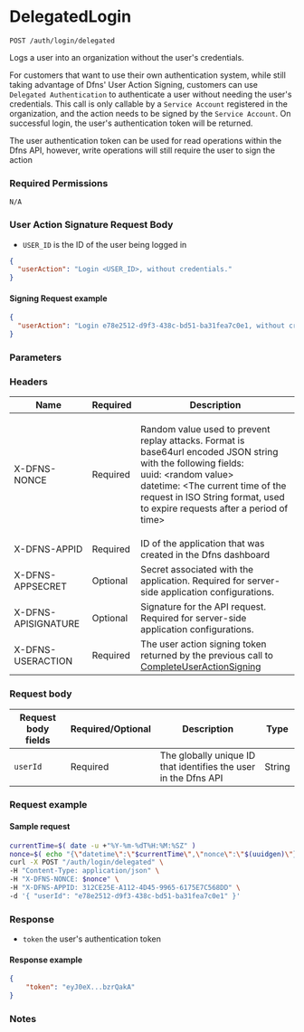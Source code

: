 # DelegatedLogin

`POST /auth/login/delegated`

Logs a user into an organization without the user's credentials.

For customers that want to use their own authentication system, while still taking advantage of Dfns' User Action Signing, customers can use `Delegated Authentication` to authenticate a user without needing the user's credentials. This call is only callable by a `Service Account` registered in the organization, and the action needs to be signed by the `Service Account`. On successful login, the user's authentication token will be returned.

The user authentication token can be used for read operations within the Dfns API, however, write operations will still require the user to sign the action

### Required Permissions <a href="#scopes" id="scopes"></a>

`N/A`

### User Action Signature Request Body <a href="#user-action-signature" id="user-action-signature"></a>

* `USER_ID` is the ID of the user being logged in

```json
{
  "userAction": "Login <USER_ID>, without credentials."
}
```

#### Signing Request example <a href="#signing-requsst-example" id="signing-requsst-example"></a>

```json
{
  "userAction": "Login e78e2512-d9f3-438c-bd51-ba31fea7c0e1, without credentials."
}
```

### Parameters <a href="#parameters.1" id="parameters.1"></a>

### Headers  <a href="#request-body" id="request-body"></a>

| Name                | Required | Description                                                                                                                                                                                                                                                                    |
| ------------------- | -------- | ------------------------------------------------------------------------------------------------------------------------------------------------------------------------------------------------------------------------------------------------------------------------------ |
| X-DFNS-NONCE        | Required | <p>Random value used to prevent replay attacks. Format is base64url encoded JSON string with the following fields: <br>uuid: &#x3C;random value> <br>datetime: &#x3C;The current time of the request in ISO String format, used to expire requests after a period of time></p> |
| X-DFNS-APPID        | Required | ID of the application that was created in the Dfns dashboard                                                                                                                                                                                                                   |
| X-DFNS-APPSECRET    | Optional | Secret associated with the application. Required for server-side application configurations.                                                                                                                                                                                   |
| X-DFNS-APISIGNATURE | Optional | Signature for the API request. Required for server-side application configurations.                                                                                                                                                                                            |
| X-DFNS-USERACTION   | Required | The user action signing token returned by the previous call to [CompleteUserActionSigning](../user-action-signing/completeUserActionSigning.md) |

### Request body <a href="#request-body" id="request-body"></a>

| Request body fields   | Required/Optional | Description                                                     | Type   |
| --------------------- | ----------------- | --------------------------------------------------------------- | ------ |
| `userId`              | Required          | The globally unique ID that identifies the user in the Dfns API | String |

### Request example <a href="#request-example.1" id="request-example.1"></a>

#### Sample request <a href="#sample-request" id="sample-request"></a>

```bash
currentTime=$( date -u +"%Y-%m-%dT%H:%M:%SZ" )
nonce=$( echo "{\"datetime\":\"$currentTime\",\"nonce\":\"$(uuidgen)\"}" | base64 | tr '/+' '_-' | tr -d '=' )
curl -X POST "/auth/login/delegated" \
-H "Content-Type: application/json" \
-H "X-DFNS-NONCE: $nonce" \
-H "X-DFNS-APPID: 312CE25E-A112-4D45-9965-6175E7C568DD" \
-d '{ "userId": "e78e2512-d9f3-438c-bd51-ba31fea7c0e1" }'
```

### Response <a href="#response" id="response"></a>

* `token` the user's authentication token

#### Response example <a href="#response-example" id="response-example"></a>

```json
{
    "token": "eyJ0eX...bzrQakA"
}
```

### Notes <a href="#notes" id="notes"></a>

